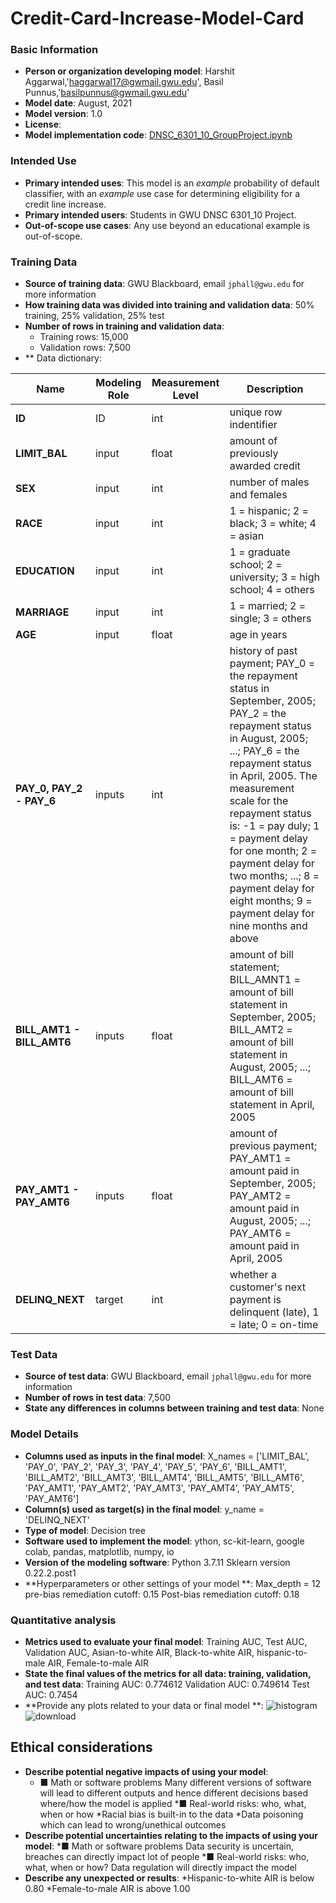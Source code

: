 # Credit-Card-Increase-Model-Card

### Basic Information

* **Person or organization developing model**: Harshit Aggarwal,'haggarwal17@gwmail.gwu.edu', Basil Punnus,'basilpunnus@gwmail.gwu.edu'
* **Model date**: August, 2021
* **Model version**: 1.0
* **License**: 
* **Model implementation code**: [DNSC_6301_10_GroupProject.ipynb](DNSC_6301_10_GroupProject.ipynb)

### Intended Use
* **Primary intended uses**: This model is an *example* probability of default classifier, with an *example* use case for determining eligibility for a credit line increase.
* **Primary intended users**: Students in GWU DNSC 6301_10 Project.
* **Out-of-scope use cases**: Any use beyond an educational example is out-of-scope.

### Training Data
* **Source of training data**: GWU Blackboard, email `jphall@gwu.edu` for more information
* **How training data was divided into training and validation data**: 50% training, 25% validation, 25% test
* **Number of rows in training and validation data**:
  * Training rows: 15,000
  * Validation rows: 7,500
* ** Data dictionary: 

| Name | Modeling Role | Measurement Level| Description|
| ---- | ------------- | ---------------- | ---------- |
|**ID**| ID | int | unique row indentifier |
| **LIMIT_BAL** | input | float | amount of previously awarded credit |
| **SEX** | input | int | number of males and females
| **RACE** | input | int | 1 = hispanic; 2 = black; 3 = white; 4 = asian |
| **EDUCATION** | input | int | 1 = graduate school; 2 = university; 3 = high school; 4 = others |
| **MARRIAGE** | input | int | 1 = married; 2 = single; 3 = others |
| **AGE** | input | float | age in years |
| **PAY_0, PAY_2 - PAY_6** | inputs | int | history of past payment; PAY_0 = the repayment status in September, 2005; PAY_2 = the repayment status in August, 2005; ...; PAY_6 = the repayment status in April, 2005. The measurement scale for the repayment status is: -1 = pay duly; 1 = payment delay for one month; 2 = payment delay for two months; ...; 8 = payment delay for eight months; 9 = payment delay for nine months and above |
| **BILL_AMT1 - BILL_AMT6** | inputs | float | amount of bill statement; BILL_AMNT1 = amount of bill statement in September, 2005; BILL_AMT2 = amount of bill statement in August, 2005; ...; BILL_AMT6 = amount of bill statement in April, 2005 |
| **PAY_AMT1 - PAY_AMT6** | inputs | float | amount of previous payment; PAY_AMT1 = amount paid in September, 2005; PAY_AMT2 = amount paid in August, 2005; ...; PAY_AMT6 = amount paid in April, 2005 |
| **DELINQ_NEXT**| target | int | whether a customer's next payment is delinquent (late), 1 = late; 0 = on-time |


### Test Data
* **Source of test data**: GWU Blackboard, email `jphall@gwu.edu` for more information
* **Number of rows in test data**: 7,500
* **State any differences in columns between training and test data**: None


### Model Details
* **Columns used as inputs in the final model**: X_names = ['LIMIT_BAL', 'PAY_0', 'PAY_2', 'PAY_3', 'PAY_4', 'PAY_5', 'PAY_6', 'BILL_AMT1', 'BILL_AMT2', 'BILL_AMT3', 'BILL_AMT4', 'BILL_AMT5', 'BILL_AMT6', 'PAY_AMT1', 'PAY_AMT2', 'PAY_AMT3', 'PAY_AMT4', 'PAY_AMT5', 'PAY_AMT6']
* **Column(s) used as target(s) in the final model**: y_name = 'DELINQ_NEXT' 
* **Type of model**:  Decision tree
* **Software used to implement the model**: ython, sc-kit-learn, google colab, pandas, matplotlib, numpy, io 
* **Version of the modeling software**: Python 3.7.11 Sklearn version 0.22.2.post1
* **Hyperparameters or other settings of your model **: Max_depth = 12    pre-bias remediation cutoff: 0.15   Post-bias remediation cutoff: 0.18

### Quantitative analysis
* **Metrics used to evaluate your final model**: Training AUC, Test AUC, Validation AUC, Asian-to-white AIR, Black-to-white AIR, hispanic-to-male AIR, Female-to-male AIR
* **State the final values of the metrics for all data: training, validation, and test data**: Training AUC: 0.774612  Validation AUC: 0.749614  Test AUC: 0.7454
* **Provide any plots related to your data or final model **:
![histogram](https://user-images.githubusercontent.com/89624534/131265485-7a169c38-50df-42be-98d3-0669b51085d5.png)
![download](https://user-images.githubusercontent.com/89624534/131265735-606fe9e4-3148-4783-8930-de5100b27fde.png)


## Ethical considerations
* **Describe potential negative impacts of using your model**: 
   * ■ Math or software problems 
      Many different versions of software will lead to different outputs and hence different decisions based where/how the model is applied
   *■ Real-world risks: who, what, when or how 
      *Racial bias is built-in to the data
      *Data poisoning which can lead to wrong/unethical outcomes
 * **Describe potential uncertainties relating to the impacts of using your model**:
   *■ Math or software problems 
      Data security is uncertain, breaches can directly impact lot of people
   *■ Real-world risks: who, what, when or how? 
      Data regulation will directly impact the model 
  * **Describe any unexpected or results**:
    *Hispanic-to-white AIR is below 0.80
    *Female-to-male AIR is above 1.00
     
 
 
   
 
      
      



